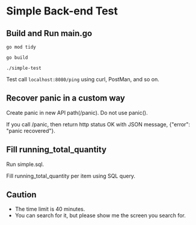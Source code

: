 # Simple Back-end Test

## Build and Run main.go

```
go mod tidy

go build

./simple-test
```

Test call `localhost:8080/ping` using curl, PostMan, and so on.

## Recover panic in a custom way
Create panic in new API path(/panic). Do not use panic().

If you call /panic, then return http status OK with JSON message, {"error": "panic recovered"}.

## Fill running_total_quantity
Run simple.sql.

Fill running_total_quantity per item using SQL query.

## Caution
- The time limit is 40 minutes.
- You can search for it, but please show me the screen you search for.